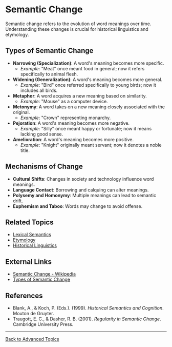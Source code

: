 # Semantic Change

Semantic change refers to the evolution of word meanings over time. Understanding these changes is crucial for historical linguistics and etymology.

## Types of Semantic Change

- **Narrowing (Specialization)**: A word's meaning becomes more specific.
  - *Example*: "Meat" once meant food in general; now it refers specifically to animal flesh.
- **Widening (Generalization)**: A word's meaning becomes more general.
  - *Example*: "Bird" once referred specifically to young birds; now it includes all birds.
- **Metaphor**: A word acquires a new meaning based on similarity.
  - *Example*: "Mouse" as a computer device.
- **Metonymy**: A word takes on a new meaning closely associated with the original.
  - *Example*: "Crown" representing monarchy.
- **Pejoration**: A word's meaning becomes more negative.
  - *Example*: "Silly" once meant happy or fortunate; now it means lacking good sense.
- **Amelioration**: A word's meaning becomes more positive.
  - *Example*: "Knight" originally meant servant; now it denotes a noble title.

## Mechanisms of Change

- **Cultural Shifts**: Changes in society and technology influence word meanings.
- **Language Contact**: Borrowing and calquing can alter meanings.
- **Polysemy and Homonymy**: Multiple meanings can lead to semantic drift.
- **Euphemism and Taboo**: Words may change to avoid offense.


## Related Topics

- [Lexical Semantics](../../Language/Inner-Structure/Semantics/Lexical-Semantics.md)
- [Etymology](Etymology.md)
- [Historical Linguistics](../Historical-Comparative-Linguistics.md)

## External Links

- [Semantic Change - Wikipedia](https://en.wikipedia.org/wiki/Semantic_change)
- [Types of Semantic Change](https://glottopedia.org/wiki/Semantic_change)

## References

- Blank, A., & Koch, P. (Eds.). (1999). *Historical Semantics and Cognition*. Mouton de Gruyter.
- Traugott, E. C., & Dasher, R. B. (2001). *Regularity in Semantic Change*. Cambridge University Press.

---

[Back to Advanced Topics](README.md)
